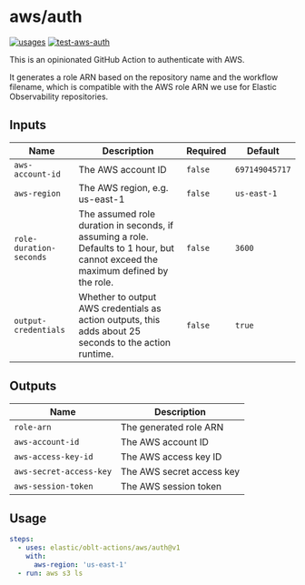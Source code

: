 # <!--name-->aws/auth<!--/name-->

[![usages](https://img.shields.io/badge/usages-white?logo=githubactions&logoColor=blue)](https://github.com/search?q=elastic%2Foblt-actions%2Faws%2Fauth+%28path%3A.github%2Fworkflows+OR+path%3A**%2Faction.yml+OR+path%3A**%2Faction.yaml%29&type=code)
[![test-aws-auth](https://github.com/elastic/oblt-actions/actions/workflows/test-aws-auth.yml/badge.svg?branch=main)](https://github.com/elastic/oblt-actions/actions/workflows/test-aws-auth.yml)

<!--description-->
This is an opinionated GitHub Action to authenticate with AWS.

It generates a role ARN based on the repository name and the workflow filename, which is compatible with the
AWS role ARN we use for Elastic Observability repositories.
<!--/description-->

## Inputs
<!--inputs-->
| Name                    | Description                                                                                                                      | Required | Default        |
|-------------------------|----------------------------------------------------------------------------------------------------------------------------------|----------|----------------|
| `aws-account-id`        | The AWS account ID                                                                                                               | `false`  | `697149045717` |
| `aws-region`            | The AWS region, e.g. us-east-1                                                                                                   | `false`  | `us-east-1`    |
| `role-duration-seconds` | The assumed role duration in seconds, if assuming a role. Defaults to 1 hour, but cannot exceed the maximum defined by the role. | `false`  | `3600`         |
| `output-credentials`    | Whether to output AWS credentials as action outputs, this adds about 25 seconds to the action runtime.                           | `false`  | `true`         |
<!--/inputs-->

## Outputs
<!--outputs-->
| Name                    | Description               |
|-------------------------|---------------------------|
| `role-arn`              | The generated role ARN    |
| `aws-account-id`        | The AWS account ID        |
| `aws-access-key-id`     | The AWS access key ID     |
| `aws-secret-access-key` | The AWS secret access key |
| `aws-session-token`     | The AWS session token     |
<!--/outputs-->

## Usage
<!--usage action="elastic/oblt-actions/**" version="env:VERSION"-->
```yaml
steps:
  - uses: elastic/oblt-actions/aws/auth@v1
    with:
      aws-region: 'us-east-1'
  - run: aws s3 ls
```
<!--/usage-->
